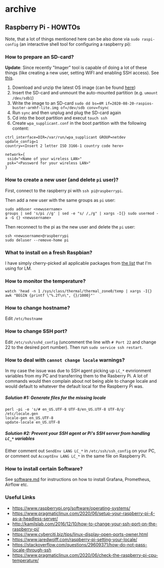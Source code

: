 # archive

## Raspberry Pi - HOWTOs

Note, that a lot of things mentioned here can be also done via `sudo raspi-config` (an interactive shell tool for configuring a raspberry pi):

### How to prepare an SD-card?

**Update**: Since recently "Imager" tool is capable of doing a lot of these things (like creating a new user, setting WIFI and enabling SSH access). See [this](https://www.raspberrypi.com/news/raspberry-pi-bullseye-update-april-2022/).

1. Download and unzip the latest OS image (can be found [here](https://www.raspberrypi.org/software/operating-systems/))
1. Insert the SD-card and unmount the auto-mounted partition (e.g. `umount /dev/sdb1`)
1. Write the image to an SD-card `sudo dd bs=4M if=2020-08-20-raspios-buster-armhf-lite.img of=/dev/sdb conv=fsync`
1. Run `sync` and then unplug and plug the SD-card again
1. Cd into the boot partition and execut `touch ssh`
1. Create `wpa_supplicant.conf` in the boot partition with the following content:
```
ctrl_interface=DIR=/var/run/wpa_supplicant GROUP=netdev
update_config=1
country=<Insert 2 letter ISO 3166-1 country code here>

network={
 ssid="<Name of your wireless LAN>"
 psk="<Password for your wireless LAN>"
}
```

### How to create a new user (and delete `pi` user)?

First, connect to the raspberry pi with `ssh pi@raspberrypi`.

Then add a new user with the same groups as `pi` user:
```
sudo adduser <newusername>
groups | sed 's/pi //g' | sed -e "s/ /,/g" | xargs -I{} sudo usermod -a -G {} <newusername>
```

Then reconnect to the pi as the new user and delete the `pi` user:
```
ssh <newusername>@raspberrypi
sudo deluser --remove-home pi
```

### What to install on a fresh Raspbian?

I have simply cherry-picked all applicable packages from 
[the list](https://github.com/ilya40umov/linux-mint-software-checklist) that I'm using for LM.

### How to monitor the temperature?

`watch 'head -n 1 /sys/class/thermal/thermal_zone0/temp | xargs -I{} awk "BEGIN {printf \"%.2f\n\", {}/1000}"'`

### How to change hostname?

Edit `/etc/hostname`

### How to change SSH port?

Edit `/etc/ssh/sshd_config` (uncomment the line with `# Port 22` and change 22 to the desired port number).
Then run `sudo service ssh restart`.

### How to deal with `cannot change locale` warnings?

In my case the issue was due to SSH agent picking up `LC_*` evnrionment variables from my PC 
and transferring them to the Rasberry Pi. 
A lot of commands would then complain about not being able to change locale 
and would default to whatever the default local for the Raspberry Pi was.

##### Solution #1: Generate files for the missing locale

```
perl -pi -e 's/# en_US.UTF-8 UTF-8/en_US.UTF-8 UTF-8/g' /etc/locale.gen
locale-gen en_US.UTF-8
update-locale en_US.UTF-8
```

##### Solution #2: Prevent your SSH agent or Pi's SSH server from handling `LC_*` variables

Either comment out `SendEnv LANG LC_*` in `/etc/ssh/ssh_config` on your PC,
or comment out `AcceptEnv LANG LC_*` in the same file on Raspberry Pi. 

### How to install certain Software?

See [software.md](software.md) for instructions on how to install Grafana, Prometheus, Airflow etc.

### Useful Links

* https://www.raspberrypi.org/software/operating-systems/
* https://www.pragmaticlinux.com/2020/06/setup-your-raspberry-pi-4-as-a-headless-server/
* http://kamilslab.com/2016/12/10/how-to-change-your-ssh-port-on-the-raspberry-pi/
* https://www.cyberciti.biz/tips/linux-display-open-ports-owner.html
* https://www.jaredwolff.com/raspberry-pi-setting-your-locale/
* https://stackoverflow.com/questions/29609371/how-do-not-pass-locale-through-ssh
* https://www.pragmaticlinux.com/2020/06/check-the-raspberry-pi-cpu-temperature/
